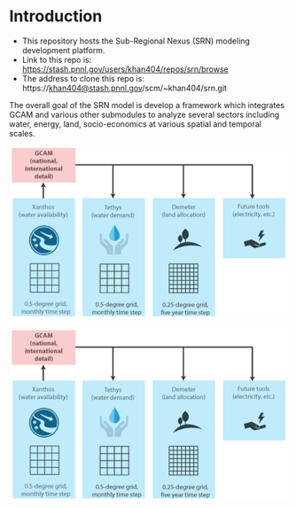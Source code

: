 

# Introduction

- This repository hosts the Sub-Regional Nexus (SRN) modeling development platform.
- Link to this repo is: https://stash.pnnl.gov/users/khan404/repos/srn/browse
- The address to clone this repo is: https://khan404@stash.pnnl.gov/scm/~khan404/srn.git

The overall goal of the SRN model is develop a framework which integrates GCAM and various other submodules to analyze several sectors including water, energy, land, socio-economics at various spatial and temporal scales. 

       
![PuTTY Configuration](READMEfigs/srn_workflow.png)


<img src="./READMEfigs/srn_workflow.png" alt="Alt Text">